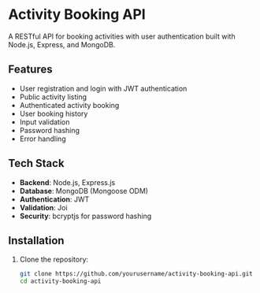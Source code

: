 # Activity Booking API

A RESTful API for booking activities with user authentication built with Node.js, Express, and MongoDB.

## Features

- User registration and login with JWT authentication
- Public activity listing
- Authenticated activity booking
- User booking history
- Input validation
- Password hashing
- Error handling

## Tech Stack

- **Backend**: Node.js, Express.js
- **Database**: MongoDB (Mongoose ODM)
- **Authentication**: JWT
- **Validation**: Joi
- **Security**: bcryptjs for password hashing

## Installation

1. Clone the repository:
   ```bash
   git clone https://github.com/yourusername/activity-booking-api.git
   cd activity-booking-api
